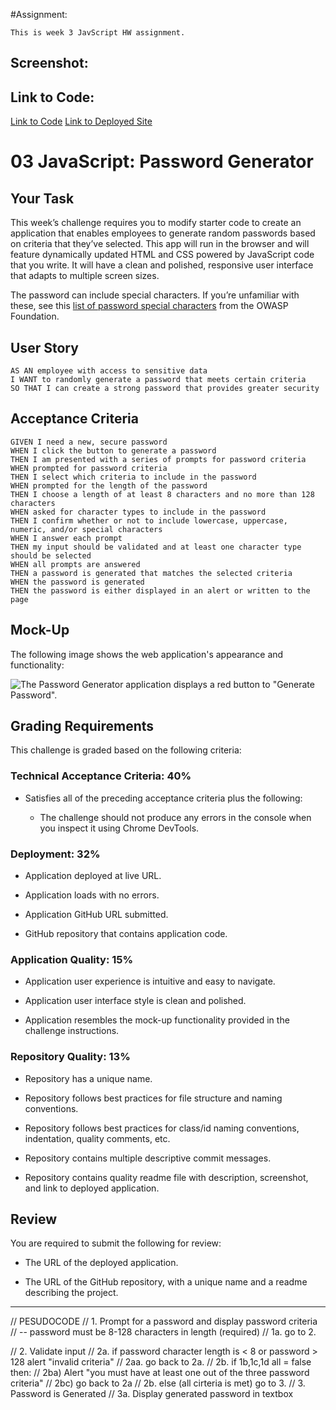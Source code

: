 #Assignment:

```
This is week 3 JavScript HW assignment.

```

## Screenshot:

## Link to Code:
<a href="https://github.com/coderchrisdean/random-pw-gen/blob/main/index.html">Link to Code</a>
<a href ="https://coderchrisdean.github.io/random-pw-gen/">Link to Deployed Site</a>

# 03 JavaScript: Password Generator

## Your Task

This week’s challenge requires you to modify starter code to create an application that enables employees to generate random passwords based on criteria that they’ve selected. This app will run in the browser and will feature dynamically updated HTML and CSS powered by JavaScript code that you write. It will have a clean and polished, responsive user interface that adapts to multiple screen sizes.

The password can include special characters. If you’re unfamiliar with these, see this [list of password special characters](https://www.owasp.org/index.php/Password_special_characters) from the OWASP Foundation.

## User Story

```
AS AN employee with access to sensitive data
I WANT to randomly generate a password that meets certain criteria
SO THAT I can create a strong password that provides greater security
```

## Acceptance Criteria

```
GIVEN I need a new, secure password
WHEN I click the button to generate a password
THEN I am presented with a series of prompts for password criteria
WHEN prompted for password criteria
THEN I select which criteria to include in the password
WHEN prompted for the length of the password
THEN I choose a length of at least 8 characters and no more than 128 characters
WHEN asked for character types to include in the password
THEN I confirm whether or not to include lowercase, uppercase, numeric, and/or special characters
WHEN I answer each prompt
THEN my input should be validated and at least one character type should be selected
WHEN all prompts are answered
THEN a password is generated that matches the selected criteria
WHEN the password is generated
THEN the password is either displayed in an alert or written to the page
```

## Mock-Up

The following image shows the web application's appearance and functionality:

![The Password Generator application displays a red button to "Generate Password".](./Assets/03-javascript-challenge-demo.png)

## Grading Requirements

This challenge is graded based on the following criteria: 

### Technical Acceptance Criteria: 40%

* Satisfies all of the preceding acceptance criteria plus the following:

  * The challenge should not produce any errors in the console when you inspect it using Chrome DevTools.

### Deployment: 32%

* Application deployed at live URL.

* Application loads with no errors.

* Application GitHub URL submitted.

* GitHub repository that contains application code.

### Application Quality: 15%

* Application user experience is intuitive and easy to navigate.

* Application user interface style is clean and polished.

* Application resembles the mock-up functionality provided in the challenge instructions.

### Repository Quality: 13%

* Repository has a unique name.

* Repository follows best practices for file structure and naming conventions.

* Repository follows best practices for class/id naming conventions, indentation, quality comments, etc.

* Repository contains multiple descriptive commit messages.

* Repository contains quality readme file with description, screenshot, and link to deployed application.

## Review

You are required to submit the following for review:

* The URL of the deployed application.

* The URL of the GitHub repository, with a unique name and a readme describing the project.

- - -


  // PESUDOCODE
  // 1. Prompt for a password and display password criteria
  //    -- password must be 8-128 characters in length (required)
  //    1a. go to 2. 
 
  // 2. Validate input
  //    2a. if password character length is < 8 or password > 128 alert "invalid  criteria"
  //          2aa. go back to 2a.
  //    2b. if 1b,1c,1d all = false then:
  //          2ba) Alert "you must have at least one out of the three password criteria"
  //          2bc) go back to 2a
  //    2b. else (all cirteria is met) go to 3.
  // 3. Password is Generated
  //    3a. Display generated password in textbox